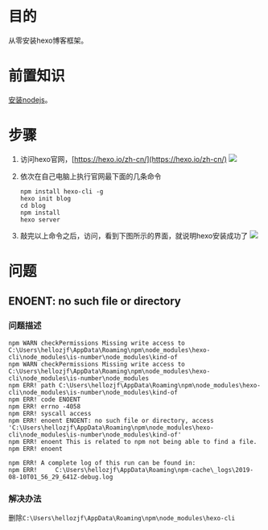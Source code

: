 # 目的

从零安装hexo博客框架。

# 前置知识

[安装nodejs](http://localhost:4000/2019/08/10/nodejs/%E5%AE%89%E8%A3%85nodejs/)。

# 步骤

1. 访问hexo官网，[https://hexo.io/zh-cn/](https://hexo.io/zh-cn/)
   ![](https://aliyun.hellozjf.com:7004/uploads/2019/8/10/TIM截图20190810095257.png)

2. 依次在自己电脑上执行官网最下面的几条命令

   ```
   npm install hexo-cli -g
   hexo init blog
   cd blog
   npm install
   hexo server
   ```

3. 敲完以上命令之后，访问，看到下图所示的界面，就说明hexo安装成功了
   ![](https://aliyun.hellozjf.com:7004/uploads/2019/8/10/TIM截图20190810100705.png)

# 问题

## ENOENT: no such file or directory

### 问题描述

```
npm WARN checkPermissions Missing write access to C:\Users\hellozjf\AppData\Roaming\npm\node_modules\hexo-cli\node_modules\is-number\node_modules\kind-of
npm WARN checkPermissions Missing write access to C:\Users\hellozjf\AppData\Roaming\npm\node_modules\hexo-cli\node_modules\is-number\node_modules
npm ERR! path C:\Users\hellozjf\AppData\Roaming\npm\node_modules\hexo-cli\node_modules\is-number\node_modules\kind-of
npm ERR! code ENOENT
npm ERR! errno -4058
npm ERR! syscall access
npm ERR! enoent ENOENT: no such file or directory, access 'C:\Users\hellozjf\AppData\Roaming\npm\node_modules\hexo-cli\node_modules\is-number\node_modules\kind-of'
npm ERR! enoent This is related to npm not being able to find a file.
npm ERR! enoent

npm ERR! A complete log of this run can be found in:
npm ERR!     C:\Users\hellozjf\AppData\Roaming\npm-cache\_logs\2019-08-10T01_56_29_641Z-debug.log
```

### 解决办法

删除`C:\Users\hellozjf\AppData\Roaming\npm\node_modules\hexo-cli`